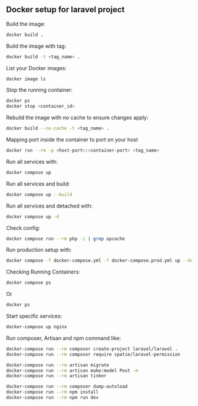 ## Docker setup for laravel project

Build the image:
```bash
docker build .
```
Build the image with tag:
```bash
docker build -t <tag_name> .
```
List your Docker images:
```bash
docker image ls
```
Stop the running container:
```bash
docker ps
docker stop <container_id>
```
Rebuild the image with no cache to ensure changes apply:
```bash
docker build --no-cache -t <tag_name> .
```
Mapping port inside the container to port on your host
```bash
docker run --rm -p <host-port>:<container-port> <tag_name>
```
Run all services with:
```bash
docker compose up
```
Run all services and build:
```bash
docker compose up --build
```
Run all services and detached with:
```bash
docker compose up -d
```
Check config:
```bash
docker compose run --rm php -i | grep opcache
```
Run production setup with:
```bash
docker compose -f docker-compose.yml -f docker-compose.prod.yml up --build
```
Checking Running Containers:
```bash
docker compose ps
```
Or
```bash
docker ps
```
Start specific services:
```bash
docker-compose up nginx
```
Run composer, Artisan and npm command like:
```bash
docker-compose run --rm composer create-project laravel/laravel .
docker-compose run --rm composer require spatie/laravel-permission

docker-compose run --rm artisan migrate
docker-compose run --rm artisan make:model Post -m
docker-compose run --rm artisan tinker

docker-compose run --rm composer dump-autoload
docker-compose run --rm npm install
docker-compose run --rm npm run dev
```
